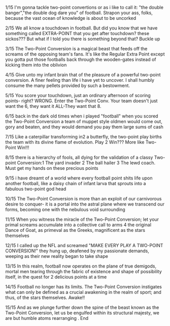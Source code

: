 1/15 I'm gonna tackle two-point convertions or as i like to call it: "the double banger","the double dog dare you" of football. Strapon your ass, folks, because the vast ocean of knowledge is about to be uncorked

2/15 We all know a touchdown in football. But did you know that we have something called EXTRA-POINT that you get after touchdown? these sickos??? But what if I told you there is something beyond that? Buckle up

3/15 The Two-Point Conversion is a magical beast that feeds off the screams of the opposing team's fans. It's like the Regular Extra Point except you gotta put those footballs back through the wooden-gates instead of kicking them into the oblivion

4/15 Give unto my infant brain that of the pleasure of a powerful two-point conversion. A finer feeling than life i have yet to uncover. I shall humbly consume the many pellets provided by such a bestowment.

5/15 You score your touchdown, just an ordinary afternoon of scoring points- right? WRONG. Enter the Two-Point Conv. Your team doesn't just want the 6, they want it ALL-They want that 8.

6/15 back in the dark old times when i played "football" when you scored the Two-Point Conversion a team of muppet style oldmen would come out, gory and beaten, and they would demand you pay them large sums of cash

7/15 Like a caterpillar transforming in2 a butterfly, the two-point play births the team with its divine flame of evolution. Play 2 Win??? More like Two-Point Win!!!

8/15 there is a hierarchy of fools, all dying for the validation of a classy Two-point Conversion:1 The yard invader 2 The ball hailer 3 The lewd coach. Must get my hands on these precious points

9/15 i have dreamt of a world where every football point shits life upon another football, like a daisy chain of infant larva that sprouts into a fabulous two-point god head

10/15 The Two-Point Conversion is more than an exploit of our carnivorous desire to conquer- it is a portal into the astral plane where we transcend our forms, becoming one with the nebulous void surrounding

11/15 When you witness the miracle of the Two-Point Conversion; let your primal screams accumulate into a collective call to arms 4 the original Dance of Goat, as primeval as the Greeks, magnificent as the stars themselves

12/15 I called up the NFL and screamed "MAKE EVERY PLAY A TWO-POINT CONVERSION!" they hung up, deafened by my passionate demands, weeping as their new reality began to take shape

13/15 In this realm, football now operates on the plane of true demigods, mortal men tearing through the fabric of existence and shape of possibility itself, in the quest for 2 delicious points at a time

14/15 Football no longer has its limits. The Two-Point Conversion instigates what can only be defined as a crucial awakening in the realm of sport; and thus, of the stars themselves. Awake!!

15/15 And as we plunge further down the spine of the beast known as the Two-Point Conversion, let us be engulfed within its structural majesty, we are but humble atoms rearranging . End